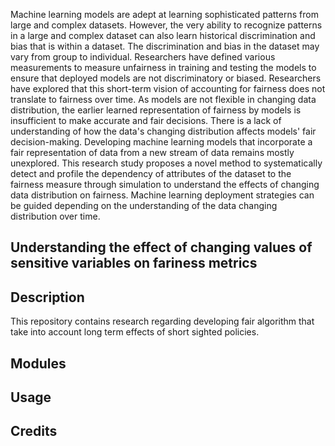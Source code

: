 Machine learning models are adept at learning sophisticated patterns from large and complex datasets. However, the very ability to recognize patterns in a large and complex dataset can also learn historical discrimination and bias that is within a dataset. The discrimination and bias in the dataset may vary from group to individual. Researchers have defined various measurements to measure unfairness in training and testing the models to ensure that deployed models are not discriminatory or biased. Researchers have explored that this short-term vision of accounting for fairness does not translate to fairness over time. As models are not flexible in changing data distribution, the earlier learned representation of fairness by models is insufficient to make accurate and fair decisions. There is a lack of understanding of how the data's changing distribution affects models' fair decision-making. Developing machine learning models that incorporate a fair representation of data from a new stream of data remains mostly unexplored. This research study proposes a novel method to systematically detect and profile the dependency of attributes of the dataset to the fairness measure through simulation to understand the effects of changing data distribution on fairness. Machine learning deployment strategies can be guided depending on the understanding of the data changing distribution over time.  
## Understanding the effect of changing values of sensitive variables on fariness metrics

## Description
This repository contains research regarding developing fair algorithm that take into account long term effects of short sighted policies.

## Modules

## Usage

## Credits


